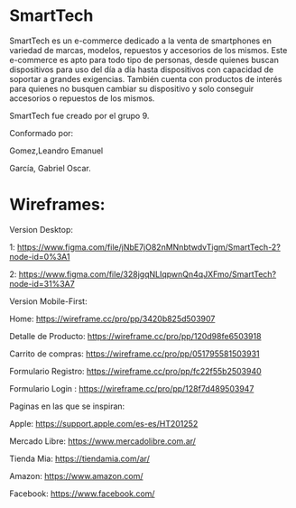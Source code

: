 # SmartTech
  SmartTech es un e-commerce dedicado a la venta de smartphones en variedad de marcas, modelos, repuestos y accesorios de los mismos.
  Este e-commerce es apto para todo tipo de personas, desde quienes buscan dispositivos para uso del día a día hasta dispositivos con capacidad de soportar a grandes exigencias. También cuenta con productos de interés para quienes no busquen cambiar su dispositivo y solo conseguir accesorios o repuestos de los mismos.
  
  SmartTech fue creado por el grupo 9.
  
  Conformado por:
  
  Gomez,Leandro Emanuel  

  García, Gabriel Oscar. 
  
  
# Wireframes:

Version Desktop:

1: https://www.figma.com/file/jNbE7jO82nMNnbtwdvTigm/SmartTech-2?node-id=0%3A1

2: https://www.figma.com/file/328jgqNLIqpwnQn4qJXFmo/SmartTech?node-id=31%3A7

Version Mobile-First:

Home:  https://wireframe.cc/pro/pp/3420b825d503907 

Detalle de Producto:  https://wireframe.cc/pro/pp/120d98fe6503918

Carrito de compras:  https://wireframe.cc/pro/pp/051795581503931

Formulario Registro:  https://wireframe.cc/pro/pp/fc22f55b2503940 

Formulario Login :  https://wireframe.cc/pro/pp/128f7d489503947


Paginas en las que se inspiran:

Apple: https://support.apple.com/es-es/HT201252

Mercado Libre: https://www.mercadolibre.com.ar/

Tienda Mia: https://tiendamia.com/ar/

Amazon: https://www.amazon.com/

Facebook: https://www.facebook.com/
